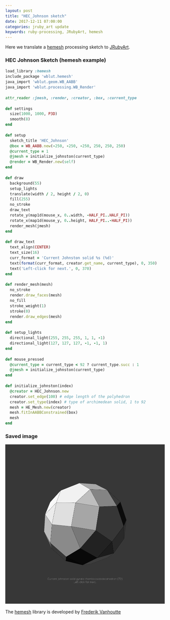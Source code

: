 ```yaml
---
layout: post
title: "HEC_Johnson sketch"
date: 2017-12-11 07:00:00
categories: jruby_art update
keywords: ruby-processing, JRubyArt, hemesh
---
```

Here we translate a [hemesh][hemesh] processing sketch to [JRubyArt][jruby_art].
### HEC Johnson Sketch (hemesh example)

```ruby
load_library :hemesh
include_package 'wblut.hemesh'
java_import 'wblut.geom.WB_AABB'
java_import 'wblut.processing.WB_Render'

attr_reader :jmesh, :render, :creator, :box, :current_type

def settings
  size(1000, 1000, P3D)
  smooth(8)
end

def setup
  sketch_title 'HEC_Johnson'
  @box = WB_AABB.new(-250, -250, -250, 250, 250, 250)
  @current_type = 1
  @jmesh = initialize_johnston(current_type)
  @render = WB_Render.new(self)
end

def draw
  background(55)
  setup_lights
  translate(width / 2, height / 2, 0)
  fill(255)
  no_stroke
  draw_text
  rotate_y(map1d(mouse_x, 0..width, -HALF_PI..HALF_PI))
  rotate_x(map1d(mouse_y, 0..height, HALF_PI..-HALF_PI))
  render_mesh(jmesh)
end

def draw_text
  text_align(CENTER)
  text_size(16)
  curr_format = 'Current Johnston solid %s (%d)'
  text(format(curr_format, creator.get_name, current_type), 0, 350)
  text('Left-click for next.', 0, 370)
end

def render_mesh(mesh)
  no_stroke
  render.draw_faces(mesh)
  no_fill
  stroke_weight(1)
  stroke(0)
  render.draw_edges(mesh)
end

def setup_lights
  directional_light(255, 255, 255, 1, 1, -1)
  directional_light(127, 127, 127, -1, -1, 1)
end

def mouse_pressed
  @current_type = current_type < 92 ? current_type.succ : 1
  @jmesh = initialize_johnston(current_type)
end

def initialize_johnston(index)
  @creator = HEC_Johnson.new
  creator.set_edge(100) # edge length of the polyhedron
  creator.set_type(index) # type of archimedean solid, 1 to 92
  mesh = HE_Mesh.new(creator)
  mesh.fitInAABBConstrained(box)
  mesh
end

```

### Saved image

<img src="/assets/hec_johnson.png" />

The [hemesh][hemesh] library is developed by [Frederik Vanhoutte][wblut]

[wblut]:http://www.wblut.com/
[hemesh]:https://github.com/wblut/HE_Mesh
[jruby_art]:https://ruby-processing.github.io/JRubyArt/
